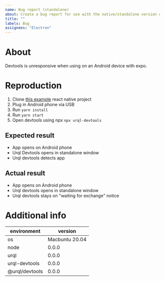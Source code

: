 ```yaml
---
name: Bug report (standalone)
about: Create a bug report for use with the native/standalone version of devtools.
title: ""
labels: Bug
assignees: "Electron"
---
```


# About

<!-- Replace  the below description with a brief summary -->

Devtools is unresponsive when using on an Android device with expo.

# Reproduction

<!-- Replace the below steps with your reproduction. -->

1.  Clone [this example](https://github.com/kadikraman/UrqlTest) react native project
2.  Plug in Android phone via USB
3.  Run `yarn install`
4.  Run `yarn start`
5.  Open devtools using npx `npx urql-devtools`

## Expected result

<!-- Tell us what you expected. -->

- App opens on Android phone
- Urql Devtools opens in standalone window
- Urql devtools detects app

## Actual result

<!-- Tell us what actually happened. -->

- App opens on Android phone
- Urql devtools opens in standalone window
- Urql devtools stays on "waiting for exchange" notice

# Additional info

| environment | version |
| - | - |
| os | Macbuntu 20.04 |
| node | 0.0.0 |
| urql | 0.0.0 |
| urql-devtools | 0.0.0 |
| @urql/devtools | 0.0.0 |
